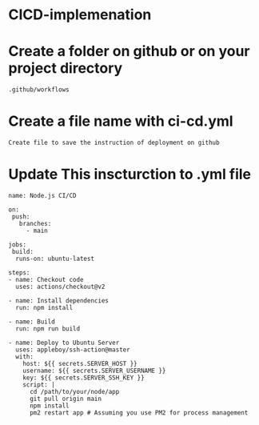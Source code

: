 # CICD-implemenation

# Create a folder on github or on your project directory

    .github/workflows
#  Create a file name with ci-cd.yml

    Create file to save the instruction of deployment on github

# Update This inscturction to .yml file


    name: Node.js CI/CD

    on:
     push:
       branches:
         - main

    jobs:
     build:
      runs-on: ubuntu-latest

    steps:
    - name: Checkout code
      uses: actions/checkout@v2

    - name: Install dependencies
      run: npm install

    - name: Build
      run: npm run build

    - name: Deploy to Ubuntu Server
      uses: appleboy/ssh-action@master
      with:
        host: ${{ secrets.SERVER_HOST }}
        username: ${{ secrets.SERVER_USERNAME }}
        key: ${{ secrets.SERVER_SSH_KEY }}
        script: |
          cd /path/to/your/node/app
          git pull origin main
          npm install
          pm2 restart app # Assuming you use PM2 for process management

    
